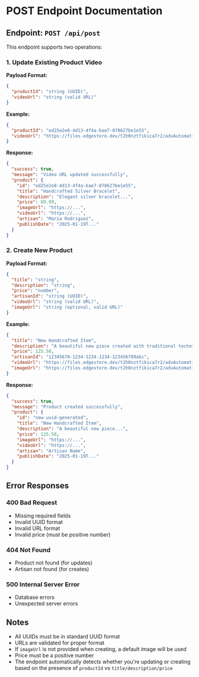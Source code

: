 # POST Endpoint Documentation

## Endpoint: `POST /api/post`

This endpoint supports two operations:

### 1. Update Existing Product Video

**Payload Format:**
```json
{
  "productId": "string (UUID)",
  "videoUrl": "string (valid URL)"
}
```

**Example:**
```json
{
  "productId": "ed25e2e8-4d13-4f4a-bae7-078627be1e55",
  "videoUrl": "https://files.edgestore.dev/t2h0nztfikica7r2/advAutomation/_public/new-video.mp4"
}
```

**Response:**
```json
{
  "success": true,
  "message": "Video URL updated successfully",
  "product": {
    "id": "ed25e2e8-4d13-4f4a-bae7-078627be1e55",
    "title": "Handcrafted Silver Bracelet",
    "description": "Elegant silver bracelet...",
    "price": 89.99,
    "imageUrl": "https://...",
    "videoUrl": "https://...",
    "artisan": "Maria Rodriguez",
    "publishDate": "2025-01-19T..."
  }
}
```

### 2. Create New Product

**Payload Format:**
```json
{
  "title": "string",
  "description": "string", 
  "price": "number",
  "artisanId": "string (UUID)",
  "videoUrl": "string (valid URL)",
  "imageUrl": "string (optional, valid URL)"
}
```

**Example:**
```json
{
  "title": "New Handcrafted Item",
  "description": "A beautiful new piece created with traditional techniques",
  "price": 125.50,
  "artisanId": "12345678-1234-1234-1234-123456789abc",
  "videoUrl": "https://files.edgestore.dev/t2h0nztfikica7r2/advAutomation/_public/new-product-video.mp4",
  "imageUrl": "https://files.edgestore.dev/t2h0nztfikica7r2/advAutomation/_public/new-product-image.jpeg"
}
```

**Response:**
```json
{
  "success": true,
  "message": "Product created successfully",
  "product": {
    "id": "new-uuid-generated",
    "title": "New Handcrafted Item",
    "description": "A beautiful new piece...",
    "price": 125.50,
    "imageUrl": "https://...",
    "videoUrl": "https://...",
    "artisan": "Artisan Name",
    "publishDate": "2025-01-19T..."
  }
}
```

## Error Responses

### 400 Bad Request
- Missing required fields
- Invalid UUID format
- Invalid URL format
- Invalid price (must be positive number)

### 404 Not Found
- Product not found (for updates)
- Artisan not found (for creates)

### 500 Internal Server Error
- Database errors
- Unexpected server errors

## Notes

- All UUIDs must be in standard UUID format
- URLs are validated for proper format
- If `imageUrl` is not provided when creating, a default image will be used
- Price must be a positive number
- The endpoint automatically detects whether you're updating or creating based on the presence of `productId` vs `title/description/price`
